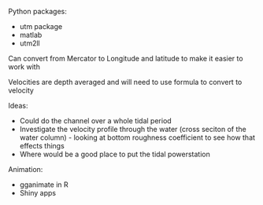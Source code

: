 Python packages:
* utm package
* matlab
* utm2ll

Can convert from Mercator to Longitude and latitude to make it easier to work with

Velocities are depth averaged and will need to use formula to convert to velocity


Ideas:

* Could do the channel over a whole tidal period
* Investigate the velocity profile through the water (cross seciton of the water column) - looking at bottom roughness coefficient to see how that effects things
* Where would be a good place to put the tidal powerstation

Animation:
* gganimate in R
* Shiny apps

